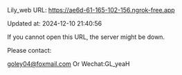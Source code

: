 Lily_web URL: https://ae6d-61-165-102-156.ngrok-free.app

Updated at: 2024-12-10 21:40:56

If you cannot open this URL, the server might be down.

Please contact: 

goley04@foxmail.com Or Wechat:GL_yeaH